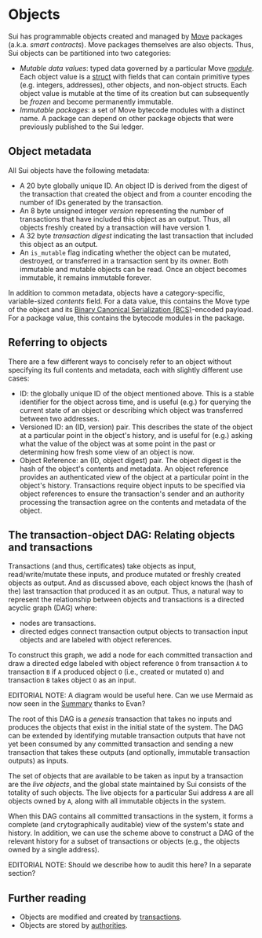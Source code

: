 # Objects

Sui has programmable objects created and managed by [Move](https://github.com/diem/move) packages (a.k.a. *smart contracts*). Move packages themselves are also objects. Thus, Sui objects can be partitioned into two categories:
* *Mutable data values*: typed data governed by a particular Move [*module*](https://github.com/diem/move/blob/main/language/documentation/book/src/modules-and-scripts.md). Each object value is a [struct](https://github.com/diem/move/blob/main/language/documentation/book/src/structs-and-resources.md) with fields that can contain primitive types (e.g. integers, addresses), other objects, and non-object structs. Each object value is mutable at the time of its creation but can subsequently be *frozen* and become permanently immutable.
* *Immutable packages*: a set of Move bytecode modules with a distinct name. A package can depend on other package objects that were previously published to the Sui ledger.

## Object metadata

All Sui objects have the following metadata:
* A 20 byte globally unique ID. An object ID is derived from the digest of the transaction that created the object and  from a counter encoding the number of IDs generated by the transaction.
* An 8 byte unsigned integer *version* representing the number of transactions that have included this object as an output. Thus, all objects freshly created by a transaction will have version 1.
* A 32 byte *transaction digest* indicating the last transaction that included this object as an output.
* An `is_mutable` flag indicating whether the object can be mutated, destroyed, or transferred in a transaction sent by its owner. Both immutable and mutable objects can be read. Once an object becomes immutable, it remains immutable forever.

In addition to common metadata, objects have a category-specific, variable-sized *contents* field. For a data value, this contains the Move type of the object and its [Binary Canonical Serialization (BCS)](https://docs.rs/bcs/latest/bcs/)-encoded payload. For a package value, this contains the bytecode modules in the package.

## Referring to objects

There are a few different ways to concisely refer to an object without specifying its full contents and metadata, each with slightly different use cases:
* ID: the globally unique ID of the object mentioned above. This is a stable identifier for the object across time, and is useful (e.g.) for querying the current state of an object or describing which object was transferred between two addresses.
* Versioned ID: an (ID, version) pair. This describes the state of the object at a particular point in the object's history, and is useful for (e.g.) asking what the value of the object was at some point in the past or determining how fresh some view of an object is now.
* Object Reference: an (ID, object digest) pair. The object digest is the hash of the object's contents and metadata. An object reference provides an authenticated view of the object at a particular point in the object's history. Transactions require object inputs to be specified via object references to ensure the transaction's sender and an authority processing the transaction agree on the contents and metadata of the object.

## The transaction-object DAG: Relating objects and transactions

Transactions (and thus, certificates) take objects as input, read/write/mutate these inputs, and produce mutated or freshly created objects as output. And as discussed above, each object knows the (hash of the) last transaction that produced it as an output. Thus, a natural way to represent the relationship between objects and transactions is a directed acyclic graph (DAG) where:
* nodes are transactions.
* directed edges connect transaction output objects to transaction input objects and are labeled with object references.

To construct this graph, we add a node for each committed transaction and draw a directed edge labeled with object reference `O` from transaction `A` to transaction `B` if `A` produced object `O` (i.e., created or mutated `O`) and transaction `B` takes object `O` as an input.

EDITORIAL NOTE: A diagram would be useful here. Can we use Mermaid as now seen in the [Summary](SUMMARY.md) thanks to Evan?

The root of this DAG is a *genesis* transaction that takes no inputs and produces the objects that exist in the initial state of the system. The DAG can be extended by identifying mutable transaction outputs that have not yet been consumed by any committed transaction and sending a new transaction that takes these outputs (and optionally, immutable transaction outputs) as inputs.

The set of objects that are available to be taken as input by a transaction are the *live objects*, and the global state maintained by Sui consists of the totality of such objects. The live objects for a particular Sui address `A` are all objects owned by `A`, along with all immutable objects in the system.

When this DAG contains all committed transactions in the system, it forms a complete (and crytographically auditable) view of the system's state and history. In addition, we can use the scheme above to construct a DAG of the relevant history for a subset of transactions or objects (e.g., the objects owned by a single address).

EDITORIAL NOTE: Should we describe how to audit this here? In a separate section?

## Further reading
* Objects are modified and created by [transactions](transactions.md).
* Objects are stored by [authorities](authorities.md).
